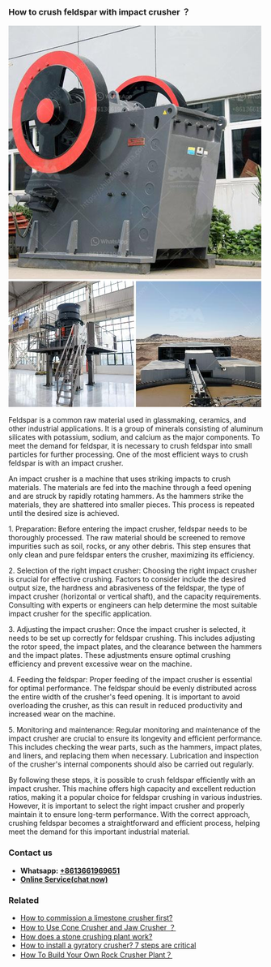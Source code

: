 <h3>How to crush feldspar with impact crusher ？</h3><img src='1701745187.jpg' alt=''><p>Feldspar is a common raw material used in glassmaking, ceramics, and other industrial applications. It is a group of minerals consisting of aluminum silicates with potassium, sodium, and calcium as the major components. To meet the demand for feldspar, it is necessary to crush feldspar into small particles for further processing. One of the most efficient ways to crush feldspar is with an impact crusher.</p><p>An impact crusher is a machine that uses striking impacts to crush materials. The materials are fed into the machine through a feed opening and are struck by rapidly rotating hammers. As the hammers strike the materials, they are shattered into smaller pieces. This process is repeated until the desired size is achieved.</p><p>1. Preparation: Before entering the impact crusher, feldspar needs to be thoroughly processed. The raw material should be screened to remove impurities such as soil, rocks, or any other debris. This step ensures that only clean and pure feldspar enters the crusher, maximizing its efficiency.</p><p>2. Selection of the right impact crusher: Choosing the right impact crusher is crucial for effective crushing. Factors to consider include the desired output size, the hardness and abrasiveness of the feldspar, the type of impact crusher (horizontal or vertical shaft), and the capacity requirements. Consulting with experts or engineers can help determine the most suitable impact crusher for the specific application.</p><p>3. Adjusting the impact crusher: Once the impact crusher is selected, it needs to be set up correctly for feldspar crushing. This includes adjusting the rotor speed, the impact plates, and the clearance between the hammers and the impact plates. These adjustments ensure optimal crushing efficiency and prevent excessive wear on the machine.</p><p>4. Feeding the feldspar: Proper feeding of the impact crusher is essential for optimal performance. The feldspar should be evenly distributed across the entire width of the crusher's feed opening. It is important to avoid overloading the crusher, as this can result in reduced productivity and increased wear on the machine.</p><p>5. Monitoring and maintenance: Regular monitoring and maintenance of the impact crusher are crucial to ensure its longevity and efficient performance. This includes checking the wear parts, such as the hammers, impact plates, and liners, and replacing them when necessary. Lubrication and inspection of the crusher's internal components should also be carried out regularly.</p><p>By following these steps, it is possible to crush feldspar efficiently with an impact crusher. This machine offers high capacity and excellent reduction ratios, making it a popular choice for feldspar crushing in various industries. However, it is important to select the right impact crusher and properly maintain it to ensure long-term performance. With the correct approach, crushing feldspar becomes a straightforward and efficient process, helping meet the demand for this important industrial material.</p><h3>Contact us</h3><ul><li><strong>Whatsapp:&nbsp;<a href="https://wa.me/8613661969651">+8613661969651</a></strong></li><li><a href="https://swt.shibang-china.com/?git&amp;zhl&amp;How to crush feldspar with impact crusher ？"><strong>Online Service(chat now)</strong></a></li></ul><h3>Related</h3><ul><li><a href='How to commission a limestone crusher first.md'>How to commission a limestone crusher first?</a></li><li><a href='How to Use Cone Crusher and Jaw Crusher ？.md'>How to Use Cone Crusher and Jaw Crusher ？</a></li><li><a href='How does a stone crushing plant work.md'>How does a stone crushing plant work?</a></li><li><a href='How to install a gyratory crusher 7 steps are critical.md'>How to install a gyratory crusher? 7 steps are critical</a></li><li><a href='How To Build Your Own Rock Crusher Plant？.md'>How To Build Your Own Rock Crusher Plant？</a></li></ul>